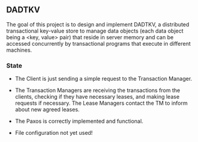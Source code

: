 ## DADTKV

The goal of this project is to design and implement DADTKV, a distributed transactional key-value store to manage data objects (each data object being a <key, value>
pair) that reside in server memory and can be accessed concurrently by transactional
programs that execute in different machines.

### State

- The Client is just sending a simple request to the Transaction Manager.

- The Transaction Managers are receiving the transactions from the clients, checking if they have necessary leases, and making lease requests if necessary. The Lease Managers contact the TM to inform about new agreed leases.

- The Paxos is correctly implemented and functional.

- File configuration not yet used!